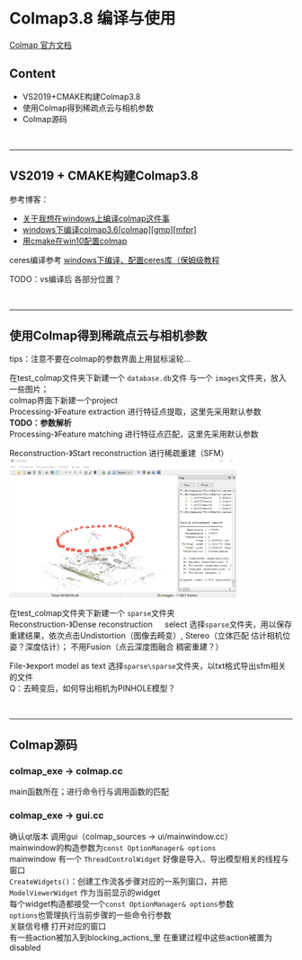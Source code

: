 # Colmap3.8 编译与使用
<a href = "https://colmap.github.io/">Colmap 官方文档</a>    
## Content
- VS2019+CMAKE构建Colmap3.8
- 使用Colmap得到稀疏点云与相机参数
- Colmap源码

<br>

------
## VS2019 + CMAKE构建Colmap3.8
参考博客：
- <a href = "https://blog.csdn.net/qq_33765199/article/details/110452571">关于我想在windows上编译colmap这件事</a>
- <a href = "https://blog.csdn.net/cxy_hust/article/details/116892579">windows下编译colmap3.6[colmap][gmp][mfpr]</a>
- <a href = "https://blog.csdn.net/qq_41102371/article/details/115288530">用cmake在win10配置colmap</a>

ceres编译参考 <a href = "https://blog.csdn.net/qq_40957243/article/details/122902186">windows下编译、配置ceres库（保姆级教程</a>  

TODO：vs编译后 各部分位置？  

<br>

------
## 使用Colmap得到稀疏点云与相机参数
tips：注意不要在colmap的参数界面上用鼠标滚轮...  

在test_colmap文件夹下新建一个 `database.db`文件 与一个 `images`文件夹，放入一些图片；  
colmap界面下新建一个project  
Processing-》Feature extraction 进行特征点提取，这里先采用默认参数  
**TODO：参数解析**   
Processing-》Feature matching 进行特征点匹配，这里先采用默认参数

Reconstruction-》Start reconstruction 进行稀疏重建（SFM）  
<img src = ".\pic\colmap_1.png" width = "80%">

在test_colmap文件夹下新建一个 `sparse`文件夹  
Reconstruction-》Dense reconstruction &emsp; select 选择`sparse`文件夹，用以保存重建结果，依次点击Undistortion（图像去畸变）, Stereo（立体匹配 估计相机位姿？深度估计）； 不用Fusion（点云深度图融合 稠密重建？）  

File-》export model as text 选择`sparse\sparse`文件夹，以txt格式导出sfm相关的文件  
Q：去畸变后，如何导出相机为PINHOLE模型？  

<br>

------
## Colmap源码
### colmap_exe -> colmap.cc
main函数所在；进行命令行与调用函数的匹配  

### colmap_exe -> gui.cc
确认qt版本 调用gui（colmap_sources -> ui/mainwindow.cc）  
mainwindow的构造参数为`const OptionManager& options`   
mainwindow 有一个 `ThreadControlWidget` 好像是导入、导出模型相关的线程与窗口  
`CreateWidgets()`：创建工作流各步骤对应的一系列窗口，并把`ModelViewerWidget` 作为当前显示的widget   
每个widget构造都接受一个`const OptionManager& options`参数   
`options`也管理执行当前步骤的一些命令行参数  
关联信号槽 打开对应的窗口   
有一些action被加入到blocking_actions_里 在重建过程中这些action被置为disabled  
   
